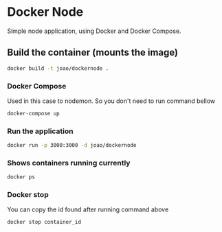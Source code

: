 # Docker Node
Simple node application, using Docker and Docker Compose.

## Build the container (mounts the image)
```bash
docker build -t joao/dockernode .
```

### Docker Compose
Used in this case to nodemon. So you don't need to run command bellow
```bash
docker-compose up
```

### Run the application
```bash
docker run -p 3000:3000 -d joao/dockernode
```

### Shows containers running currently
```bash
docker ps
```

### Docker stop
You can copy the id found after running command above
```bash
docker stop container_id
```